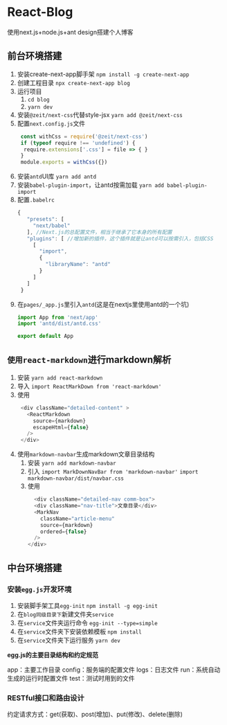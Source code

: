 # React-Blog
使用next.js+node.js+ant design搭建个人博客

## 前台环境搭建

1. 安装create-next-app脚手架
   `npm install -g create-next-app`
2. 创建工程目录
   `npx create-next-app blog`
3. 运行项目
   1. `cd blog`
   2. `yarn dev`
4. 安装`@zeit/next-css`代替style-jsx
   `yarn add @zeit/next-css`
5. 配置`next.config.js`文件
   ```js
    const withCss = require('@zeit/next-css')
    if (typeof require !== 'undefined') {
     require.extensions['.css'] = file => { }
    }
    module.exports = withCss({})
   ```
6. 安装`antd`UI库
   `yarn add antd`
7. 安装`babel-plugin-import`，让antd按需加载
   `yarn add babel-plugin-import`
8. 配置`.babelrc`
   ```js
   {
      "presets": [
        "next/babel"
      ], //Next.js的总配置文件，相当于继承了它本身的所有配置
      "plugins": [ //增加新的插件，这个插件就是让antd可以按需引入，包括CSS
        [
          "import",
          {
            "libraryName": "antd"
          }
        ]
      ]
    }
   ```
9. 在`pages/_app.js`里引入`antd`(这是在nextjs里使用antd的一个坑)
    ```js
    import App from 'next/app'
    import 'antd/dist/antd.css'

    export default App
    ```

## `使用react-markdown`进行markdown解析

1. 安装
   `yarn add react-markdown`
2. 导入
   `import ReactMarkDown from 'react-markdown'`
3. 使用
   ```js
    <div className="detailed-content" >
      <ReactMarkdown 
        source={markdown} 
        escapeHtml={false}  
      />
    </div>
   ```
4. 使用`markdown-navbar`生成markdown文章目录结构
   1. 安装
      `yarn add markdown-navbar`
   2. 引入
      `import MarkDownNavBar from 'markdown-navbar'`
      `import markdown-navbar/dist/navbar.css`
   3. 使用
      ```js
        <div className="detailed-nav comm-box">
        <div className="nav-title">文章目录</div>
        <MarkNav
          className="article-menu"
          source={markdown}
          ordered={false}
        />
      </div>
      ```
## 中台环境搭建

### 安装`egg.js`开发环境

1. 安装脚手架工具`egg-init`
   `npm install -g egg-init`
2. 在`blog同级目录下`新建文件夹`service`
3. 在`service`文件夹运行命令
   `egg-init --type=simple`  
4. 在`service`文件夹下安装依赖模板
   `npm install` 
5. 在`service`文件夹下运行服务
   `yarn dev`

**egg.js的主要目录结构和约定规范**

app：主要工作目录
config：服务端的配置文件
logs：日志文件
run：系统自动生成的运行时配置文件
test：测试时用到的文件
 
### RESTful接口和路由设计

约定请求方式：get(获取)、post(增加)、put(修改)、delete(删除)

